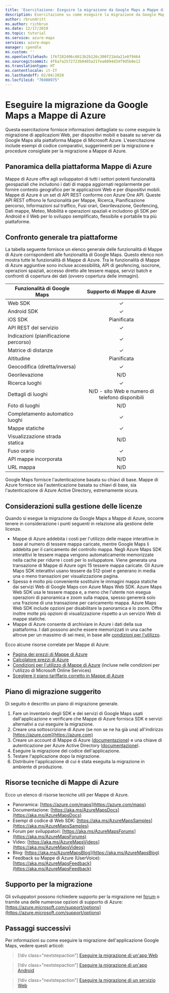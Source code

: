 ```yaml
---
title: 'Esercitazione: Eseguire la migrazione da Google Maps a Mappe di Azure | Mappe di Microsoft Azure'
description: Esercitazione su come eseguire la migrazione da Google Maps a Mappe di Microsoft Azure. Vengono fornite indicazioni dettagliate su come passare alle API e agli SDK di Mappe di Azure.
author: rbrundritt
ms.author: richbrun
ms.date: 12/17/2019
ms.topic: tutorial
ms.service: azure-maps
services: azure-maps
manager: cpendle
ms.custom: ''
ms.openlocfilehash: 1f6f282406c6813b2b126c300f21bda21e8f9464
ms.sourcegitcommit: 4f6a7a2572723b0405a21fea0894d34f9d5b8e12
ms.translationtype: HT
ms.contentlocale: it-IT
ms.lasthandoff: 02/04/2020
ms.locfileid: "76988975"
---
```

# <a name="migrate-from-google-maps-to-azure-maps"></a>Eseguire la migrazione da Google Maps a Mappe di Azure

Questa esercitazione fornisce informazioni dettagliate su come eseguire la migrazione di applicazioni Web, per dispositivi mobili e basate su server da Google Maps alla piattaforma Mappe di Microsoft Azure. L'esercitazione include esempi di codice comparativi, suggerimenti per la migrazione e procedure consigliate per la migrazione a Mappe di Azure.

## <a name="azure-maps-platform-overview"></a>Panoramica della piattaforma Mappe di Azure

Mappe di Azure offre agli sviluppatori di tutti i settori potenti funzionalità geospaziali che includono i dati di mappa aggiornati regolarmente per fornire contesto geografico per le applicazioni Web e per dispositivi mobili. Mappe di Azure è un set di API REST conforme con Azure One API. Queste API REST offrono le funzionalità per Mappe, Ricerca, Pianificazione percorso, Informazioni sul traffico, Fusi orari, Georilevazione, Geofencing, Dati mappe, Meteo, Mobilità e operazioni spaziali e includono gli SDK per Android e il Web per lo sviluppo semplificato, flessibile e portabile tra più piattaforme.

## <a name="high-level-platform-comparison"></a>Confronto generale tra piattaforme

La tabella seguente fornisce un elenco generale delle funzionalità di Mappe di Azure corrispondenti alle funzionalità di Google Maps. Questo elenco non mostra tutte le funzionalità di Mappe di Azure. Tra le funzionalità di Mappe di Azure aggiuntive sono incluse accessibilità, API di geofencing, isocrone, operazioni spaziali, accesso diretto alle tessere mappa, servizi batch e confronti di copertura dei dati (ovvero copertura delle immagini).

| Funzionalità di Google Maps         | Supporto di Mappe di Azure                     |
|-----------------------------|:--------------------------------------:|
| Web SDK                     | ✓                                      |
| Android SDK                 | ✓                                      |
| iOS SDK                     | Pianificata                                |
| API REST del servizio           | ✓                                      |
| Indicazioni (pianificazione percorso)        | ✓                                      |
| Matrice di distanze             | ✓                                      |
| Altitudine                   | Pianificata                                |
| Geocodifica (diretta/inversa) | ✓                                      |
| Georilevazione                 | N/D                                    |
| Ricerca luoghi               | ✓                                      |
| Dettagli di luoghi              | N/D - sito Web e numero di telefono disponibili |
| Foto di luoghi               | N/D                                    |
| Completamento automatico luoghi          | ✓                                      |
| Mappe statiche                 | ✓                                      |
| Visualizzazione strada statica          | N/D                                    |
| Fuso orario                   | ✓                                      |
| API mappe incorporata           | N/D                                    |
| URL mappa                    | N/D                                    |

Google Maps fornisce l'autenticazione basata su chiavi di base. Mappe di Azure fornisce sia l'autenticazione basata su chiavi di base, sia l'autenticazione di Azure Active Directory, estremamente sicura.

## <a name="licensing-considerations"></a>Considerazioni sulla gestione delle licenze

Quando si esegue la migrazione da Google Maps a Mappe di Azure, occorre tenere in considerazione i punti seguenti in relazione alla gestione delle licenze.

- Mappe di Azure addebita i costi per l'utilizzo delle mappe interattive in base al numero di tessere mappa caricate, mentre Google Maps li addebita per il caricamento del controllo mappa. Negli Azure Maps SDK interattivi le tessere mappa vengono automaticamente memorizzate nella cache per ridurre i costi per lo sviluppatore. Viene generata una transazione di Mappe di Azure ogni 15 tessere mappa caricate. Gli Azure Maps SDK interattivi usano tessere da 512-pixel e generano in media una o meno transazioni per visualizzazione pagina.
- Spesso è molto più conveniente sostituire le immagini mappa statiche dai servizi Web di Google Maps con Azure Maps Web SDK. Azure Maps Web SDK usa le tessere mappa e, a meno che l'utente non esegua operazioni di panoramica e zoom sulla mappa, spesso genererà solo una frazione di una transazione per caricamento mappa. Azure Maps Web SDK include opzioni per disabilitare la panoramica e lo zoom. Offre inoltre molte più opzioni di visualizzazione rispetto a un servizio Web di mappe statiche.
- Mappe di Azure consente di archiviare in Azure i dati della sua piattaforma. I dati possono anche essere memorizzati in una cache altrove per un massimo di sei mesi, in base alle [condizioni per l'utilizzo](https://www.microsoftvolumelicensing.com/DocumentSearch.aspx?Mode=3&DocumentTypeId=46).

Ecco alcune risorse correlate per Mappe di Azure:

- [Pagina dei prezzi di Mappe di Azure](https://azure.microsoft.com/pricing/details/azure-maps/)
- [Calcolatore prezzi di Azure](https://azure.microsoft.com/pricing/calculator/?service=azure-maps)
- [Condizioni per l'utilizzo di Mappe di Azure](https://www.microsoftvolumelicensing.com/DocumentSearch.aspx?Mode=3&DocumentTypeId=46) (incluse nelle condizioni per l'utilizzo di Microsoft Online Services)
- [Scegliere il piano tariffario corretto in Mappe di Azure](https://docs.microsoft.com/azure/azure-maps/choose-pricing-tier)

## <a name="suggested-migration-plan"></a>Piano di migrazione suggerito

Di seguito è descritto un piano di migrazione generale.

1. Fare un inventario degli SDK e dei servizi di Google Maps usati dall'applicazione e verificare che Mappe di Azure fornisca SDK e servizi alternativi a cui eseguire la migrazione.
2. Creare una sottoscrizione di Azure (se non se ne ha già una) all'indirizzo [https://azure.com](https://azure.com)
3. Creare un account di Mappe di Azure ([documentazione](https://docs.microsoft.com/azure/azure-maps/how-to-manage-account-keys)) e una chiave di autenticazione per Azure Active Directory ([documentazione](https://docs.microsoft.com/azure/azure-maps/how-to-manage-authentication)).
4. Eseguire la migrazione del codice dell'applicazione.
5. Testare l'applicazione dopo la migrazione.
6. Distribuire l'applicazione di cui è stata eseguita la migrazione in ambiente di produzione.

## <a name="azure-maps-technical-resources"></a>Risorse tecniche di Mappe di Azure

Ecco un elenco di risorse tecniche utili per Mappe di Azure.

- Panoramica: [https://azure.com/maps](https://azure.com/maps)
- Documentazione: [https://aka.ms/AzureMapsDocs](https://aka.ms/AzureMapsDocs)
- Esempi di codice di Web SDK: [https://aka.ms/AzureMapsSamples](https://aka.ms/AzureMapsSamples)
- Forum per sviluppatori: [https://aka.ms/AzureMapsForums](https://aka.ms/AzureMapsForums)
- Video: [https://aka.ms/AzureMapsVideos](https://aka.ms/AzureMapsVideos)
- Blog: [https://aka.ms/AzureMapsBlog](https://aka.ms/AzureMapsBlog)
- Feedback su Mappe di Azure (UserVoice): [https://aka.ms/AzureMapsFeedback](https://aka.ms/AzureMapsFeedback)

## <a name="migration-support"></a>Supporto per la migrazione

Gli sviluppatori possono richiedere supporto per la migrazione nei [forum](https://aka.ms/AzureMapsForums) o tramite una delle numerose opzioni di supporto di Azure: [https://azure.microsoft.com/support/options](https://azure.microsoft.com/support/options)

## <a name="next-steps"></a>Passaggi successivi

Per informazioni su come eseguire la migrazione dell'applicazione Google Maps, vedere questi articoli:

> [!div class="nextstepaction"]
> [Eseguire la migrazione di un'app Web](migrate-from-google-maps-web-app.md)

> [!div class="nextstepaction"]
> [Eseguire la migrazione di un'app Android](migrate-from-google-maps-android-app.md)

> [!div class="nextstepaction"]
> [Eseguire la migrazione di un servizio Web](migrate-from-google-maps-web-services.md)
